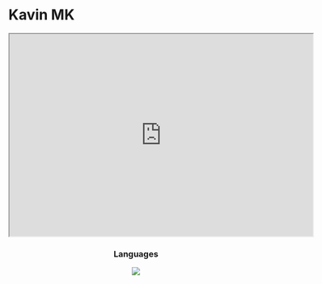 # Kavin MK

<div align="center">
    <iframe src="https://leetcard.jacoblin.cool/KavinMK05?ext=heatmap" width="600" height="400"></iframe>
</div>

<div align="center">
  <h3>Languages</h3>
</div>
<p align="center">
  <a href="https://skillicons.dev">
    <img src="https://skillicons.dev/icons?i=git,c,python,java,html,js,css,dart,kotlin" />
  </a>
</p>

